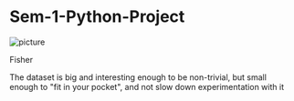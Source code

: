 # Sem-1-Python-Project

![picture](en.wikipedia.org/wiki/File:Kosaciec_szczecinkowaty_Iris_setosa.jpg)

Fisher

The dataset is big and interesting enough to be non-trivial, but small enough to "fit in your pocket", and not slow down experimentation with it




